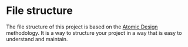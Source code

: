 # File structure

The file structure of this project is based on the [Atomic Design](http://bradfrost.com/blog/post/atomic-web-design/) methodology. It is a way to structure your project in a way that is easy to understand and maintain.